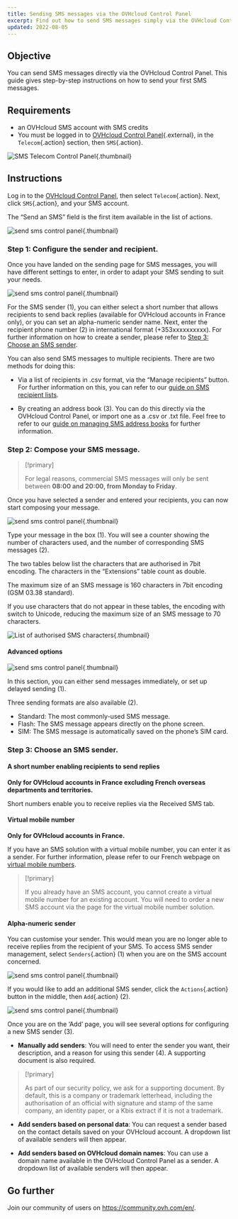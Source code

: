 ```yaml
---
title: Sending SMS messages via the OVHcloud Control Panel
excerpt: Find out how to send SMS messages simply via the OVHcloud Control Panel
updated: 2022-08-05
---
```


## Objective

You can send SMS messages directly via the OVHcloud Control Panel. This guide gives step-by-step instructions on how to send your first SMS messages.

## Requirements

- an OVHcloud SMS account with SMS credits
- You must be logged in to [OVHcloud Control Panel](https://www.ovh.com/auth/?action=gotomanager&from=https://www.ovh.ie/&ovhSubsidiary=ie){.external}, in the `Telecom`{.action} section, then `SMS`{.action}.

![SMS Telecom Control Panel](/pages/assets/screens/control_panel/product-selection/telecom/tpl-telecom-03-en-sms.png){.thumbnail}

## Instructions

Log in to the [OVHcloud Control Panel](https://www.ovh.com/auth/?action=gotomanager&from=https://www.ovh.ie/&ovhSubsidiary=ie), then select `Telecom`{.action}. Next, click `SMS`{.action}, and your SMS account.

The “Send an SMS” field is the first item available in the list of actions.

![send sms control panel](images/sms-send-control-panel01E.png){.thumbnail}

### Step 1: Configure the sender and recipient.

Once you have landed on the sending page for SMS messages, you will have different settings to enter, in order to adapt your SMS sending to suit your needs. 

![send sms control panel](images/sms-send-control-panel02E.png){.thumbnail}

For the SMS sender (1), you can either select a short number that allows recipients to send back replies (available for OVHcloud accounts in France only), or you can set an alpha-numeric sender name.
Next, enter the recipient phone number (2) in international format (+353xxxxxxxxxx).
For further information on how to create a sender, please refer to [Step 3: Choose an SMS sender](./#step-3-choose-an-sms-sender).

You can also send SMS messages to multiple recipients. There are two methods for doing this:

- Via a list of recipients in .csv format, via the “Manage recipients” button.
For further information on this, you can refer to our [guide on SMS recipient lists](/pages/web_cloud/messaging/sms/liste_de_destinataire_sms).

- By creating an address book (3). You can do this directly via the OVHcloud Control Panel, or import one as a .csv or .txt file.
Feel free to refer to our [guide on managing SMS address books](/pages/web_cloud/messaging/sms/gerer_mes_carnets_dadresses_sms) for further information.

### Step 2: Compose your SMS message.

> [!primary]
>
> For legal reasons, commercial SMS messages will only be sent between **08:00 and 20:00, from Monday to Friday**.

Once you have selected a sender and entered your recipients, you can now start composing your message.

![send sms control panel](images/sms-send-control-panel03E.png){.thumbnail}

Type your message in the box (1). You will see a counter showing the number of characters used, and the number of corresponding SMS messages (2).

The two tables below list the characters that are authorised in 7bit encoding. The characters in the “Extensions” table count as double. 

The maximum size of an SMS message is 160 characters in 7bit encoding (GSM 03.38 standard).

If you use characters that do not appear in these tables, the encoding with switch to Unicode, reducing the maximum size of an SMS message to 70 characters.

![List of authorised SMS characters](images/smsauthorizedcharacters.png){.thumbnail}

#### Advanced options

![send sms control panel](images/sms-send-control-panel-advanced.png){.thumbnail}

In this section, you can either send messages immediately, or set up delayed sending (1).

Three sending formats are also available (2).

- Standard: The most commonly-used SMS message.
- Flash: The SMS message appears directly on the phone screen.
- SIM: The SMS message is automatically saved on the phone’s SIM card.

### Step 3: Choose an SMS sender.

#### A short number enabling recipients to send replies

**Only for OVHcloud accounts in France excluding French overseas departments and territories.**

Short numbers enable you to receive replies via the Received SMS tab.

#### Virtual mobile number

**Only for OVHcloud accounts in France.**

If you have an SMS solution with a virtual mobile number, you can enter it as a sender. For further information, please refer to our French webpage on [virtual mobile numbers](https://www.ovhtelecom.fr/sms/reponse/numeros-virtuels.xml).

> [!primary]
>
>If you already have an SMS account, you cannot create a virtual mobile number for an existing account. You will need to order a new SMS account via the page for the virtual mobile number solution.
>

#### Alpha-numeric sender

You can customise your sender. This would mean you are no longer able to receive replies from the recipient of your SMS. To access SMS sender management, select `Senders`{.action} (1) when you are on the SMS account concerned.

![send sms control panel](images/sms-send-control-panel04E.png){.thumbnail}

If you would like to add an additional SMS sender, click the `Actions`{.action} button in the middle, then `Add`{.action} (2).

![send sms control panel](images/sms-send-control-panel05E.png){.thumbnail}

Once you are on the ‘Add’ page, you will see several options for configuring a new SMS sender (3).

- **Manually add senders**: You will need to enter the sender you want, their description, and a reason for using this sender (4). A supporting document is also required. 

> [!primary]
>
> As part of our security policy, we ask for a supporting document. By default, this is a company or trademark letterhead, including the authorisation of an official with signature and stamp of the same company, an identity paper, or a Kbis extract if it is not a trademark.
>

- **Add senders based on personal data**: You can request a sender based on the contact details saved on your OVHcloud account. A dropdown list of available senders will then appear.

- **Add senders based on OVHcloud domain names**: You can use a domain name available in the OVHcloud Control Panel as a sender. A dropdown list of available senders will then appear.

## Go further

Join our community of users on <https://community.ovh.com/en/>.
